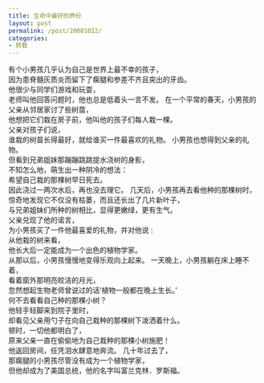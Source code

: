 ```yaml
---
title: 生命中最好的养份
layout: post
permalink: /post/20081012/
categories:
- 转载
---
```


有个小男孩几乎认为自己是世界上最不幸的孩子，  
因为患脊髓灰质炎而留下了瘸腿和参差不齐且突出的牙齿。  
他很少与同学们游戏和玩耍，  
老师叫他回答问题时，他也总是低着头一言不发。 
在一个平常的春天，小男孩的父亲从邻居家讨了些树苗，  
他想把它们栽在房子前，他叫他的孩子们每人栽一棵。  
父亲对孩子们说，  
谁栽的树苗长得最好，就给谁买一件最喜欢的礼物。 
小男孩也想得到父亲的礼物。  
但看到兄弟姐妹那蹦蹦跳跳提水浇树的身影，  
不知怎么地，萌生出一种阴冷的想法：  
希望自己栽的那棵树早日死去。  
因此浇过一两次水后，再也没去理它。 
几天后，小男孩再去看他种的那棵树时，  
惊奇地发现它不仅没有枯萎，而且还长出了几片新叶子，  
与兄弟姐妹们所种的树相比，显得更嫩绿，更有生气。  
父亲兑现了他的诺言，  
为小男孩买了一件他最喜爱的礼物，并对他说 :  
从他栽的树来看，  
他长大后一定能成为一个出色的植物学家。  
从那以后，小男孩慢慢地变得乐观向上起来。 
一天晚上，小男孩躺在床上睡不着，  
看着窗外那明亮皎洁的月光，  
忽然想起生物老师曾说过的话’植物一般都在晚上生长。’  
何不去看看自己种的那棵小树？  
他轻手轻脚来到院子里时，  
却看见父亲用勺子在向自己栽种的那棵树下泼洒着什么。  
顿时，一切他都明白了，  
原来父亲一直在偷偷地为自己栽种的那棵小树施肥！  
他返回房间，任凭泪水肆意地奔流。 
几十年过去了，  
那瘸腿的小男孩尽管没有成为一个植物学家，  
但他却成为了美国总统，他的名字叫富兰克林．罗斯福。
